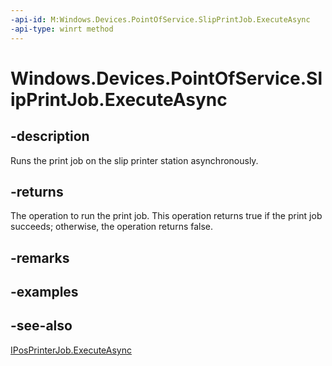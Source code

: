 ----api-id: M:Windows.Devices.PointOfService.SlipPrintJob.ExecuteAsync
-api-type: winrt method
---<!-- Method syntaxpublic Windows.Foundation.IAsyncOperation<bool> ExecuteAsync()--># Windows.Devices.PointOfService.SlipPrintJob.ExecuteAsync## -descriptionRuns the print job on the slip printer station asynchronously.## -returnsThe operation to run the print job. This operation returns true if the print job succeeds; otherwise, the operation returns false.## -remarks## -examples## -see-also[IPosPrinterJob.ExecuteAsync](iposprinterjob_executeasync.md)